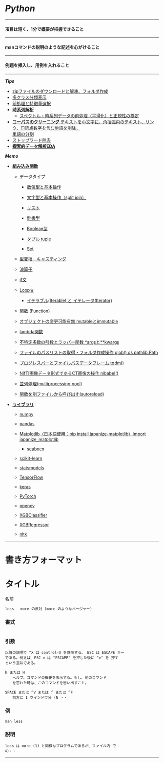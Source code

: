 # $Python$
---
#### 項目は短く、$1$分で概要が把握できること
---
#### manコマンドの説明のような記述を心がけること
---
#### 例題を挿入し、用例を入れること
---
**$Tips$**
- [zipファイルのダウンロードと解凍、フォルダ作成](./load_zip.md)
- [多クラス分類表示](./Library/classifier_plot.md)
- [前処理と特徴量選択](./Library/feature_selection.md)
- [**時系列解析**](./時系列解析.md)
    - [スペクトル・時系列データの前処理（平滑化）と正規性の検定](./Moving_averages/Moving_averages.md)
- [**コーパスのクリーニング** テキストを小文字に、角括弧内のテキスト、リンク、句読点数字を含む単語を削除、<br>単語の分割](./コーパスのクリーニング.md)
- [ストップワード除去](./stopwords.md)
- [**探索的データ解析EDA**](./EDA.md)


**$Memo$**
- [**組み込み関数**](./Embedded.md)
    - データタイプ
        - [数値型と基本操作](./Embedded/DataType.md)

        - [文字型と基本操作（split join）](./Embedded/Strings.md)
        - [リスト](./Embedded/list.md)
        - [辞書型](./Embedded/Dictionary.md)
        - [Boolean型](./Embedded/Boolean.md)
        - [タプル tuple](./Embedded/Taples.md)
        - [Set](./Embedded/Set.md)
    - [型変換　キャスティング](./Embedded/Casting.md)
    - [演算子](./Embedded/Operator.md)
    - [if文](./Embedded/if.md)
    - [Loop文](./Embedded/for.md)
        - [イテラブル(Iterable) と イテレータ(Iterator)](./Embedded/iterable.md)
    - [関数 (Function)](./Embedded/def.md)
    - [オブジェクトの変更可能有無 mutableとimmutable](./Embedded/mutable.md)
    - [lambda関数](./Embedded/lambda.md)
    - [不特定多数の引数とラッパー関数 *argsと**kwargs](./Embedded/args.md)

    - [ファイルのパスリストの取得・フォルダ作成操作 glob() os pathlib.Path](./Embedded/glob.md)
    - [プログレスバーとファイルパスデータフレーム tqdm()](./Embedded/tqdm.md)
    - [NifTI画像データ形式であるCT画像の操作 nibabel()](./Embedded/nibabel/nibabel.md)
    - [並列処理(multiprocessing.pool)](./Embedded/pool.md)
    - [関数を別ファイルから呼び出す(autoreload)](./Embedded/autoreload.md)


- [**ライブラリ**](./Library.md)
    - [numpy](./Library/numpy.md)
    - [pandas](./Library/pandas.md)
    - [Matplotlib（日本語使用：pip install japanize-matplotlib）import japanize_matplotlib](./Library/Matplotlib.md)
        - [seaboen](./Library/seaborn.md)
    - [scikit-learn](./Library/scikit-learn.md)
    - [statsmodels](./Library/statsmodels.md)

    - [TensorFlow](./Library/tensorflow.md)
    - [keras](./Library/keras.md)
    - [PyTorch](./Library/torch.md)

    - [opencv](./Library/opencv.md)

    - [XGBClassifier](./Library/scikit-learn/xgboost_XGBClassifier.md)
    - [XGBRegressor](./Library/scikit-learn/Regression_GBDT_tablemethod/Regression_GBDT_tablemethod.md)

    - [nltk](./Library/nltk.md)



---
# 書き方フォーマット

# タイトル

名前

    less - more の反対 (more のようなページャー)

### 書式

```python

```

### 引数

    以降の説明で ^X は control-X を意味する。 ESC は ESCAPE キー
    である。例えば、ESC-v は "ESCAPE" を押した後に "v" を 押す
    という意味である。

    h または H
    　　ヘルプ。コマンドの概要を表示する。もし、他のコマンド
    　　を忘れた時は、このコマンドを思い出すこと。

    SPACE または ^V または f または ^F
    　　前方に 1 ウインドウ分 (N ・・

### 例

    man less

### 説明

    less は more (1) と同様なプログラムであるが、ファイル内 で
    の・・

---